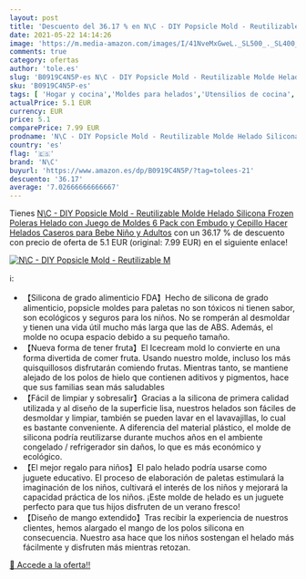 ```yaml
---
layout: post
title: 'Descuento del 36.17 % en N\C - DIY Popsicle Mold - Reutilizable M'
date: 2021-05-22 14:14:26
image: 'https://m.media-amazon.com/images/I/41NveMxGweL._SL500_._SL400_.jpg'
comments: true
category: ofertas
author: 'tole.es'
slug: 'B0919C4N5P-es N\C - DIY Popsicle Mold - Reutilizable Molde Helado...'
sku: 'B0919C4N5P-es'
tags: [ 'Hogar y cocina','Moldes para helados','Utensilios de cocina','bebe','n\c', ]
actualPrice: 5.1 EUR
currency: EUR
price: 5.1
comparePrice: 7.99 EUR
prodname: 'N\C - DIY Popsicle Mold - Reutilizable Molde Helado Silicona  Frozen Poleras Helado con Juego de Moldes 6 Pack con Embudo y Cepillo  Hacer Helados Caseros para Bebe  Niño y Adultos'
country: 'es'
flag: '🇪🇸'
brand: 'N\C'
buyurl: 'https://www.amazon.es/dp/B0919C4N5P/?tag=tolees-21'
descuento: '36.17'
average: '7.02666666666667'
---
```


Tienes [N\C - DIY Popsicle Mold - Reutilizable Molde Helado Silicona  Frozen Poleras Helado con Juego de Moldes 6 Pack con Embudo y Cepillo  Hacer Helados Caseros para Bebe  Niño y Adultos](https://www.amazon.es/dp/B0919C4N5P/?tag=tolees-21) con un 36.17 % de descuento con precio de oferta de 5.1 EUR (original: 7.99 EUR) en el siguiente enlace!

[![N\C - DIY Popsicle Mold - Reutilizable M](https://m.media-amazon.com/images/I/41NveMxGweL._SL500_._SL400_.jpg)](https://www.amazon.es/dp/B0919C4N5P/?tag=tolees-21)

ℹ️:

- 【Silicona de grado alimenticio FDA】Hecho de silicona de grado alimenticio, popsicle moldes para paletas no son tóxicos ni tienen sabor, son ecológicos y seguros para los niños. No se romperán al desmoldar y tienen una vida útil mucho más larga que las de ABS. Además, el molde no ocupa espacio debido a su pequeño tamaño.
- 【Nueva forma de tener fruta】El Icecream mold lo convierte en una forma divertida de comer fruta. Usando nuestro molde, incluso los más quisquillosos disfrutarán comiendo frutas. Mientras tanto, se mantiene alejado de los polos de hielo que contienen aditivos y pigmentos, hace que sus familias sean más saludables
- 【Fácil de limpiar y sobresalir】Gracias a la silicona de primera calidad utilizada y al diseño de la superficie lisa, nuestros helados son fáciles de desmoldar y limpiar, también se pueden lavar en el lavavajillas, lo cual es bastante conveniente. A diferencia del material plástico, el molde de silicona podría reutilizarse durante muchos años en el ambiente congelado / refrigerador sin daños, lo que es más económico y ecológico.
- 【El mejor regalo para niños】El palo helado podría usarse como juguete educativo. El proceso de elaboración de paletas estimulará la imaginación de los niños, cultivará el interés de los niños y mejorará la capacidad práctica de los niños. ¡Este molde de helado es un juguete perfecto para que tus hijos disfruten de un verano fresco!
- 【Diseño de mango extendido】Tras recibir la experiencia de nuestros clientes, hemos alargado el mango de los polos silicona en consecuencia. Nuestro asa hace que los niños sostengan el helado más fácilmente y disfruten más mientras retozan.

[🛒 Accede a la oferta!!](https://www.amazon.es/dp/B0919C4N5P/?tag=tolees-21)

